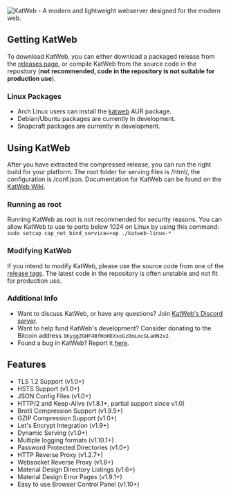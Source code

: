 <img src="https://kittyhacker101.tk/KatWeb.png" alt="KatWeb - A modern and lightweight webserver designed for the modern web."></img> 

## Getting KatWeb
To download KatWeb, you can either download a packaged release from the [releases page](https://github.com/kittyhacker101/KatWeb/releases), or compile KatWeb from the source code in the repository (**not recommended, code in the repository is not suitable for production use**).

### Linux Packages
- Arch Linux users can install the [katweb](https://aur.archlinux.org/packages/katweb/) AUR package.
- Debian/Ubuntu packages are currently in development.
- Snapcraft packages are currently in development.

## Using KatWeb
After you have extracted the compressed release, you can run the right build for your platform.
The root folder for serving files is /html/, the configuration is /conf.json.
Documentation for KatWeb can be found on the [KatWeb Wiki](https://github.com/kittyhacker101/KatWeb/wiki).

### Running as root
Running KatWeb as root is not recommended for security reasons. You can allow KatWeb to use to ports below 1024 on Linux by using this command: `sudo setcap cap_net_bind_service=+ep ./katweb-linux-*`

### Modifying KatWeb
If you intend to modify KatWeb, please use the source code from one of the [release tags](https://github.com/kittyhacker101/KatWeb/tags). The latest code in the repository is often unstable and not fit for production use.

### Additional Info
- Want to discuss KatWeb, or have any questions? Join [KatWeb's Discord server](https://discord.gg/Wy2kHBg).
- Want to help fund KatWeb's development? Consider donating to the Bitcoin address `1KyggZGHF4BfHoHEXxoGzDmLmcGLaHN2x2`.
- Found a bug in KatWeb? Report it [here](https://github.com/kittyhacker101/KatWeb/issues).

## Features
- TLS 1.2 Support (v1.0+)
- HSTS Support (v1.0+)
- JSON Config Files (v1.0+)
- HTTP/2 and Keep-Alive (v1.8.1+, partial support since v1.0)
- Brotli Compression Support (v1.9.5+)
- GZIP Compression Support (v1.0+)
- Let's Encrypt Integration (v1.9+)
- Dynamic Serving (v1.0+)
- Multiple logging formats (v1.10.1+)
- Password Protected Directories (v1.0+)
- HTTP Reverse Proxy (v1.2.7+)
- Websocket Reverse Proxy (v1.8+)
- Material Design Directory Listings (v1.6+)
- Material Design Error Pages (v1.9.1+)
- Easy to use Browser Control Panel (v1.10+)
